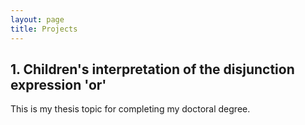 ```yaml
---
layout: page
title: Projects
---
```


<h2> 1. Children's interpretation of the disjunction expression 'or' </h2>

This is my thesis topic for completing my doctoral degree. 
